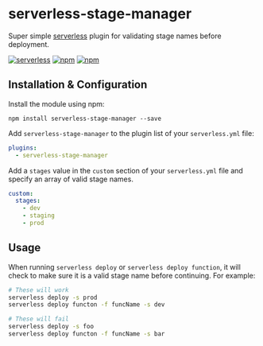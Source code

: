 # serverless-stage-manager
Super simple [serverless](http://www.serverless.com) plugin for validating stage names before deployment.

[![serverless](http://public.serverless.com/badges/v3.svg)](http://www.serverless.com)
[![npm](https://img.shields.io/npm/v/serverless-stage-manager.svg)](https://www.npmjs.com/package/serverless-stage-manager)
[![npm](https://img.shields.io/npm/l/serverless-stage-manager.svg)](https://www.npmjs.com/package/serverless-stage-manager)

## Installation & Configuration

Install the module using npm:
```
npm install serverless-stage-manager --save
```

Add `serverless-stage-manager` to the plugin list of your `serverless.yml` file:

```yaml
plugins:
  - serverless-stage-manager
```

Add a `stages` value in the `custom` section of your `serverless.yml` file and specify an array of valid stage names.

```yaml
custom:
  stages:
    - dev
    - staging
    - prod
```

## Usage

When running `serverless deploy` or `serverless deploy function`, it will check to make sure it is a valid stage name before continuing. For example:

```bash
# These will work
serverless deploy -s prod
serverless deploy functon -f funcName -s dev

# These will fail
serverless deploy -s foo
serverless deploy functon -f funcName -s bar
```
